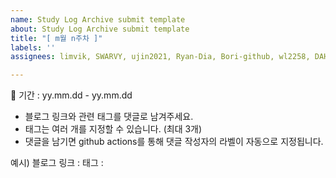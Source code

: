 ```yaml
---
name: Study Log Archive submit template
about: Study Log Archive submit template
title: "[ m월 n주차 ]"
labels: ''
assignees: limvik, SWARVY, ujin2021, Ryan-Dia, Bori-github, wl2258, DAHLIACHOI, hyejj19

---
```


🚀 기간 : yy.mm.dd - yy.mm.dd

- 블로그 링크와 관련 태그를 댓글로 남겨주세요.
- 태그는 여러 개를 지정할 수 있습니다. (최대 3개)
- 댓글을 남기면 github actions를 통해 댓글 작성자의 라벨이 자동으로 지정됩니다.

예시)
블로그 링크 :
태그 :
